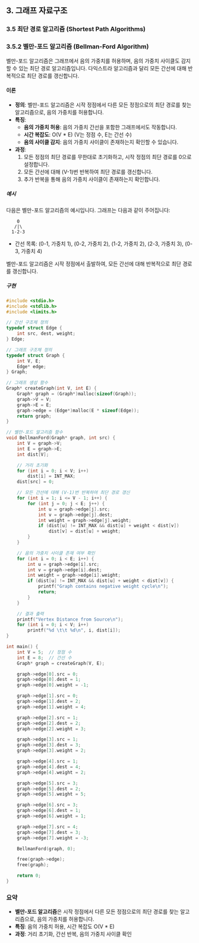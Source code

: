 ## 3. 그래프 자료구조

### 3.5 최단 경로 알고리즘 (Shortest Path Algorithms)

### 3.5.2 벨만-포드 알고리즘 (Bellman-Ford Algorithm)

벨만-포드 알고리즘은 그래프에서 음의 가중치를 허용하며, 음의 가중치 사이클도 감지할 수 있는 최단 경로 알고리즘입니다. 다익스트라 알고리즘과 달리 모든 간선에 대해 반복적으로 최단 경로를 갱신합니다.

#### 이론

- **정의**: 벨만-포드 알고리즘은 시작 정점에서 다른 모든 정점으로의 최단 경로를 찾는 알고리즘으로, 음의 가중치를 허용합니다.
- **특징**:
  - **음의 가중치 허용**: 음의 가중치 간선을 포함한 그래프에서도 작동합니다.
  - **시간 복잡도**: O(V * E) (V는 정점 수, E는 간선 수)
  - **음의 사이클 감지**: 음의 가중치 사이클이 존재하는지 확인할 수 있습니다.
- **과정**:
  1. 모든 정점의 최단 경로를 무한대로 초기화하고, 시작 정점의 최단 경로를 0으로 설정합니다.
  2. 모든 간선에 대해 (V-1)번 반복하여 최단 경로를 갱신합니다.
  3. 추가 반복을 통해 음의 가중치 사이클이 존재하는지 확인합니다.

##### 예시

다음은 벨만-포드 알고리즘의 예시입니다. 그래프는 다음과 같이 주어집니다:

```
    0
   /|\
  1-2-3
```

- 간선 목록: (0-1, 가중치 1), (0-2, 가중치 2), (1-2, 가중치 2), (2-3, 가중치 3), (0-3, 가중치 4)

벨만-포드 알고리즘은 시작 정점에서 출발하여, 모든 간선에 대해 반복적으로 최단 경로를 갱신합니다.

##### 구현

```c
#include <stdio.h>
#include <stdlib.h>
#include <limits.h>

// 간선 구조체 정의
typedef struct Edge {
    int src, dest, weight;
} Edge;

// 그래프 구조체 정의
typedef struct Graph {
    int V, E;
    Edge* edge;
} Graph;

// 그래프 생성 함수
Graph* createGraph(int V, int E) {
    Graph* graph = (Graph*)malloc(sizeof(Graph));
    graph->V = V;
    graph->E = E;
    graph->edge = (Edge*)malloc(E * sizeof(Edge));
    return graph;
}

// 벨만-포드 알고리즘 함수
void BellmanFord(Graph* graph, int src) {
    int V = graph->V;
    int E = graph->E;
    int dist[V];

    // 거리 초기화
    for (int i = 0; i < V; i++)
        dist[i] = INT_MAX;
    dist[src] = 0;

    // 모든 간선에 대해 (V-1)번 반복하여 최단 경로 갱신
    for (int i = 1; i <= V - 1; i++) {
        for (int j = 0; j < E; j++) {
            int u = graph->edge[j].src;
            int v = graph->edge[j].dest;
            int weight = graph->edge[j].weight;
            if (dist[u] != INT_MAX && dist[u] + weight < dist[v])
                dist[v] = dist[u] + weight;
        }
    }

    // 음의 가중치 사이클 존재 여부 확인
    for (int i = 0; i < E; i++) {
        int u = graph->edge[i].src;
        int v = graph->edge[i].dest;
        int weight = graph->edge[i].weight;
        if (dist[u] != INT_MAX && dist[u] + weight < dist[v]) {
            printf("Graph contains negative weight cycle\n");
            return;
        }
    }

    // 결과 출력
    printf("Vertex Distance from Source\n");
    for (int i = 0; i < V; i++)
        printf("%d \t\t %d\n", i, dist[i]);
}

int main() {
    int V = 5;  // 정점 수
    int E = 8;  // 간선 수
    Graph* graph = createGraph(V, E);

    graph->edge[0].src = 0;
    graph->edge[0].dest = 1;
    graph->edge[0].weight = -1;

    graph->edge[1].src = 0;
    graph->edge[1].dest = 2;
    graph->edge[1].weight = 4;

    graph->edge[2].src = 1;
    graph->edge[2].dest = 2;
    graph->edge[2].weight = 3;

    graph->edge[3].src = 1;
    graph->edge[3].dest = 3;
    graph->edge[3].weight = 2;

    graph->edge[4].src = 1;
    graph->edge[4].dest = 4;
    graph->edge[4].weight = 2;

    graph->edge[5].src = 3;
    graph->edge[5].dest = 2;
    graph->edge[5].weight = 5;

    graph->edge[6].src = 3;
    graph->edge[6].dest = 1;
    graph->edge[6].weight = 1;

    graph->edge[7].src = 4;
    graph->edge[7].dest = 3;
    graph->edge[7].weight = -3;

    BellmanFord(graph, 0);

    free(graph->edge);
    free(graph);

    return 0;
}
```

### 요약

- **벨만-포드 알고리즘**은 시작 정점에서 다른 모든 정점으로의 최단 경로를 찾는 알고리즘으로, 음의 가중치를 허용합니다.
- **특징**: 음의 가중치 허용, 시간 복잡도 O(V * E)
- **과정**: 거리 초기화, 간선 반복, 음의 가중치 사이클 확인

